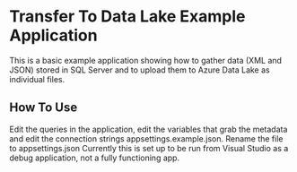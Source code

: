 # Transfer To Data Lake Example Application

This is a basic example application showing how to gather data (XML and JSON) stored in SQL Server and to upload them to Azure Data Lake as individual files.

## How To Use

Edit the queries in the application, edit the variables that grab the metadata and edit the connection strings appsettings.example.json.
Rename the file to appsettings.json
Currently this is set up to be run from Visual Studio as a debug application, not a fully functioning app.
